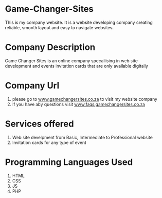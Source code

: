# Game-Changer-Sites
This is my company website. It is a website developing company creating reliable, smooth layout and easy to navigate websites.

# Company Description
Game Changer Sites is an online company specailising in web site development and events invitation cards that are only available digitally

# Company Url
1. please go to www.gamechangersites.co.za to visit my website company
2. If you have aby questions visit www.faqs.gamechangersites.co.za

# Services offered
1. Web site develpment from Basic, Intermediate to Professional website
2. Invitation cards for any type of event

# Programming Languages Used
1. HTML
2. CSS
3. JS
3. PHP

